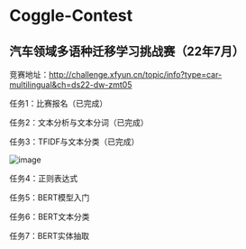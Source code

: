 # Coggle-Contest
## 汽车领域多语种迁移学习挑战赛（22年7月）
竞赛地址：http://challenge.xfyun.cn/topic/info?type=car-multilingual&ch=ds22-dw-zmt05

任务1：比赛报名（已完成）

任务2：文本分析与文本分词（已完成）

任务3：TFIDF与文本分类（已完成）

![image](https://user-images.githubusercontent.com/70572197/176082675-0452ba33-e6dc-47ac-91ac-5c68b436a43f.png)

任务4：正则表达式

任务5：BERT模型入门

任务6：BERT文本分类

任务7：BERT实体抽取
